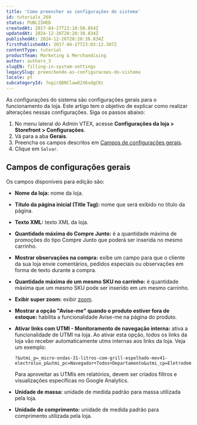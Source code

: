 ```yaml
---
title: 'Como preencher as configurações do sistema'
id: tutorials_269
status: PUBLISHED
createdAt: 2017-04-27T22:10:58.854Z
updatedAt: 2024-12-26T20:20:38.834Z
publishedAt: 2024-12-26T20:20:38.834Z
firstPublishedAt: 2017-04-27T23:03:12.307Z
contentType: tutorial
productTeam: Marketing & Merchandising
author: authors_3
slugEN: filling-in-system-settings
legacySlug: preenchendo-as-configuracoes-do-sistema
locale: pt
subcategoryId: 7ogirQ8NClawO2X6xdgCKc
---
```


As configurações do sistema são configurações gerais para o funcionamento da loja. Este artigo tem o objetivo de explicar como realizar alterações nessas configurações. Siga os passos abaixo:

1. No menu lateral do Admin VTEX, acesse **Configurações da loja > Storefront > Configurações**.
3. Vá para a aba __Gerais__.
4. Preencha os campos descritos em [Campos de configurações gerais](#campos-de-configuracoes-gerais).
5. Clique em `Salvar`.

## Campos de configurações gerais

Os campos disponíveis para edição são:

- **Nome da loja:** nome da loja.
- **Título da página inicial (Title Tag):** nome que será exibido no título da página.
- **Texto XML:** texto XML da loja.
- **Quantidade máxima do Compre Junto:** é a quantidade máxima de promoções do tipo Compre Junto que poderá ser inserida no mesmo carrinho.
- **Mostrar observações na compra:** exibe um campo para que o cliente da sua loja envie comentários, pedidos especiais ou observações em forma de texto durante a compra.
- **Quantidade máxima de um mesmo SKU no carrinho:** é quantidade máxima que um mesmo SKU pode ser inserido em um mesmo carrinho.
- **Exibir super zoom:** exibir [zoom](/pt/tutorial/ativar-o-zoom-do-produto-no-template-de-pagina--104Z7aky7IcYKYIgs4KUIg).
- **Mostrar a opção "Avise-me" quando o produto estiver fora de estoque:** habilita a funcionalidade Avise-me na página do produto.
- **Ativar links com UTMI - Monitoramento de navegação interna:** ativa a funcionalidade de UTMI na loja. Ao ativar esta opção, todos os links da loja vão receber automaticamente utms internas aos links da loja. Veja um exemplo:

  ```
  ?&utmi_p=_micro-ondas-31-litros-com-grill-espelhado-mev41-electrolux_p&utmi_pc=Navegador+Todos+Departamento&utmi_cp=Eletrodomésticos
  ```

  Para aproveitar as UTMIs em relatórios, devem ser criados filtros e visualizações específicas no Google Analytics.
- **Unidade de massa:** unidade de medida padrão para massa utilizada pela loja.
- **Unidade de comprimento:** unidade de medida padrão para comprimento utilizada pela loja.
